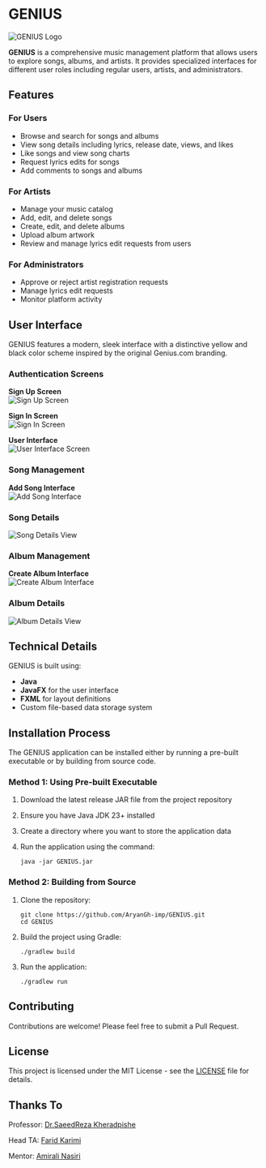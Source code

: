 # GENIUS

![GENIUS Logo](src/main/resources/pics/Genius.com_logo_yellow.png)

**GENIUS** is a comprehensive music management platform that allows users to explore songs, albums, and artists. It provides specialized interfaces for different user roles including regular users, artists, and administrators.

## Features

### For Users
- Browse and search for songs and albums
- View song details including lyrics, release date, views, and likes
- Like songs and view song charts
- Request lyrics edits for songs
- Add comments to songs and albums

### For Artists
- Manage your music catalog
- Add, edit, and delete songs
- Create, edit, and delete albums
- Upload album artwork
- Review and manage lyrics edit requests from users

### For Administrators
- Approve or reject artist registration requests
- Manage lyrics edit requests
- Monitor platform activity

## User Interface
GENIUS features a modern, sleek interface with a distinctive yellow and black color scheme inspired by the original Genius.com branding.

### Authentication Screens

**Sign Up Screen**  
![Sign Up Screen](shots/SignUp.png)

**Sign In Screen**  
![Sign In Screen](shots/SignIn.png)

**User Interface**  
![User Interface Screen](shots/UserProfile.png)

### Song Management

**Add Song Interface**  
![Add Song Interface](shots/AddSong.png)

### Song Details
![Song Details View](shots/SongP1.png)

### Album Management

**Create Album Interface**  
![Create Album Interface](shots/CreateAlbum.png)

### Album Details
![Album Details View](shots/AlbumP1.png)

## Technical Details
GENIUS is built using:

- **Java**
- **JavaFX** for the user interface
- **FXML** for layout definitions
- Custom file-based data storage system

## Installation Process
The GENIUS application can be installed either by running a pre-built executable or by building from source code.

### Method 1: Using Pre-built Executable
1. Download the latest release JAR file from the project repository
2. Ensure you have Java JDK 23+ installed
3. Create a directory where you want to store the application data
4. Run the application using the command:
  
   ```
   java -jar GENIUS.jar
   ```
### Method 2: Building from Source
1. Clone the repository:

   ```
   git clone https://github.com/AryanGh-imp/GENIUS.git
   cd GENIUS
   ```
2. Build the project using Gradle:

   ```
   ./gradlew build
   ```
3. Run the application:
 
   ```
   ./gradlew run
   ```

## Contributing
Contributions are welcome! Please feel free to submit a Pull Request.

## License
This project is licensed under the MIT License - see the [LICENSE](LICENSE) file for details.

## Thanks To
Professor: [Dr.SaeedReza Kheradpishe](https://www.linkedin.com/in/saeed-reza-kheradpisheh-7a0b18155/)

Head TA: [Farid Karimi](https://github.com/Farid-Karimi)

Mentor: [Amirali Nasiri](https://github.com/amiralinasiri27)
